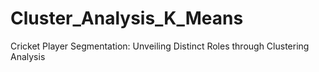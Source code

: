 # Cluster_Analysis_K_Means
Cricket Player Segmentation: Unveiling Distinct Roles through Clustering Analysis
